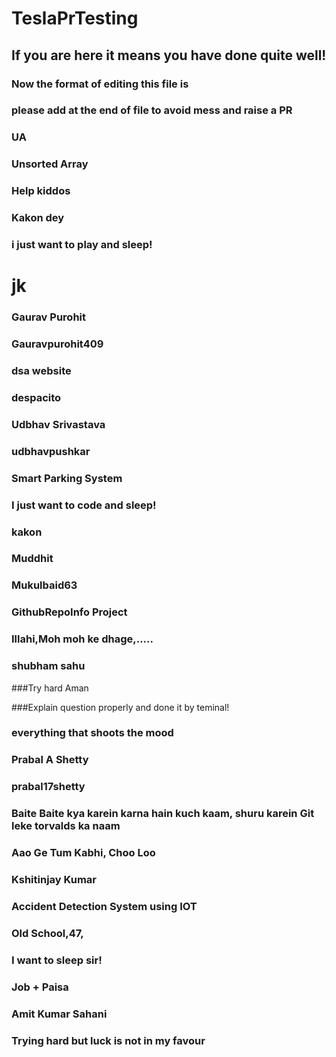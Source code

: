 # TeslaPrTesting

## If you are here it means you have done quite well!

### Now the format of editing this file is

### please add at the end of file to avoid mess and raise a PR

### UA


### Unsorted Array

### Help kiddos
### Kakon dey

### i just want to play and sleep!


jk
=======
### Gaurav Purohit

### Gauravpurohit409

### dsa website 

### despacito 



### Udbhav Srivastava

### udbhavpushkar

### Smart Parking System

### I just want to code and sleep!



### kakon

### Muddhit



### Mukulbaid63
### GithubRepoInfo Project

### Illahi,Moh moh ke dhage,.....
### shubham sahu


###Try hard Aman

###Explain question properly and done it by teminal!




### everything that shoots the mood


### Prabal A Shetty
### prabal17shetty
### Baite Baite kya karein karna hain kuch kaam, shuru karein Git leke torvalds ka naam
### Aao Ge Tum Kabhi, Choo Loo





### Kshitinjay Kumar
### Accident Detection System using IOT
### Old School,47,
### I want to sleep sir!
### Job + Paisa

### Amit Kumar Sahani
### Trying hard but luck is not in my favour
